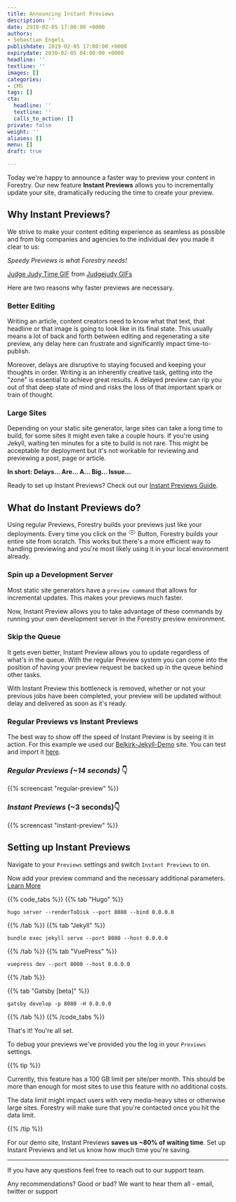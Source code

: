 ```yaml
---
title: Announcing Instant Previews
description: ''
date: 2019-02-05 17:00:00 +0000
authors:
- Sebastian Engels
publishdate: 2019-02-05 17:00:00 +0000
expirydate: 2030-02-05 04:00:00 +0000
headline: ''
textline: ''
images: []
categories:
- CMS
tags: []
cta:
  headline: ''
  textline: ''
  calls_to_action: []
private: false
weight: ''
aliases: []
menu: []
draft: true

---
```

Today we're happy to announce a faster way to preview your content in Forestry. Our new feature **Instant Previews** allows you to incrementally update your site, dramatically reducing the time to create your preview.

## Why Instant Previews?

We strive to make your content editing experience as seamless as possible and from big companies and agencies to the individual dev you made it clear to us:

_Speedy Previews is what Forestry needs!_

<div class="tenor-gif-embed" data-postid="10384335" data-share-method="host" data-width="100%" data-aspect-ratio="1.3315508021390374"><a href="[https://tenor.com/view/judge-judy-time-hurry-up-gif-10384335](https://tenor.com/view/judge-judy-time-hurry-up-gif-10384335 "https://tenor.com/view/judge-judy-time-hurry-up-gif-10384335")">Judge Judy Time GIF</a> from <a href="[https://tenor.com/search/judgejudy-gifs](https://tenor.com/search/judgejudy-gifs "https://tenor.com/search/judgejudy-gifs")">Judgejudy GIFs</a></div><script type="text/javascript" async src="[https://tenor.com/embed.js](https://tenor.com/embed.js "https://tenor.com/embed.js")"></script>

Here are two reasons why faster previews are necessary.

### Better Editing

Writing an article, content creators need to know what that text, that headline or that image is going to look like in its final state. This usually means a lot of back and forth between editing and regenerating a site preview, any delay here can frustrate and significantly impact time-to-publish.

Moreover, delays are disruptive to staying focused and keeping your thoughts in order. Writing is an inherently creative task, getting into the "zone" is essential to achieve great results. A delayed preview can rip you out of that deep state of mind and risks the loss of that important spark or train of thought.

### Large Sites

Depending on your static site generator, large sites can take a long time to build, for some sites it might even take a couple hours. If you're using Jekyll, waiting ten minutes for a site to build is not rare. This might be acceptable for deployment but it's not workable for reviewing and previewing a post, page or article.

**In short: Delays... Are... A... Big... Issue...**

Ready to set up Instant Previews? Check out our [Instant Previews Guide](/docs/instant-previews/).

## What do Instant Previews do?

Using regular Previews, Forestry builds your previews just like your deployments. Every time you click on the <svg xmlns="http://www.w3.org/2000/svg" width="18" height="18" viewBox="0 0 24 24"><g fill="none" fill-rule="evenodd" stroke="currentcolor" stroke-width="1.2"><path d="M12 18c6 0 10-6 10-6s-4-6-10-6-10 6-10 6 4 6 10 6z"></path><circle cx="12" cy="12" r="2"></circle></g></svg> Button, Forestry builds your entire site from scratch. This works but there's a more efficient way to handling previewing and you're most likely using it in your local environment already.

### Spin up a Development Server

Most static site generators have a `preview command` that allows for incremental updates. This makes your previews much faster.

Now, Instant Preview allows you to take advantage of these commands by running your own development server in the Forestry preview environment.

### Skip the Queue

It gets even better, Instant Preview allows you to update regardless of what's in the queue. With the regular Preview system you can come into the position of having your preview request be backed up in the queue behind other tasks.

With Instant Preview this bottleneck is removed, whether or not your previous jobs have been completed, your preview will be updated without delay and delivered as soon as it's ready.

### Regular Previews vs Instant Previews

The best way to show off the speed of Instant Preview is by seeing it in action. For this example we used our [Belkirk-Jekyll-Demo](https://github.com/forestryio-templates/belkirk-jekyll-demo/) site. You can test and import it [here](https://app.forestry.io/quick-start?repo=forestryio-templates/belkirk-jekyll-demo&provider=github&engine=jekyll).

### _Regular Previews (\~14 seconds)_ 👇

{{% screencast "regular-preview" %}}

### _Instant Previews_ (\~3 seconds)👇

{{% screencast "instant-preview" %}}

## Setting up Instant Previews

Navigate to your `Previews` settings and switch `Instant Previews` to on.

Now add your preview command and the necessary additional parameters. [Learn More](/docs/instant-previews/)

{{% code_tabs %}} {{% tab "Hugo" %}}

    hugo server --renderToDisk --port 8080 --bind 0.0.0.0

{{% /tab %}} {{% tab "Jekyll" %}}

    bundle exec jekyll serve --port 8080 --host 0.0.0.0

{{% /tab %}} {{% tab "VuePress" %}}

    vuepress dev --port 8080 --host 0.0.0.0

{{% /tab %}}

{{% tab "Gatsby \[beta\]" %}}

    gatsby develop -p 8080 -H 0.0.0.0

{{% /tab %}} {{% /code_tabs %}}

That's it! You're all set.

To debug your previews we've provided you the log in your `Previews` settings.

{{% tip %}}

Currently, this feature has a 100 GB limit per site/per month. This should be more than enough for most sites to use this feature with no additional costs.

The data limit might impact users with very media-heavy sites or otherwise large sites. Forestry will make sure that you're contacted once you hit the data limit.

{{% /tip %}}

For our demo site, Instant Previews **saves us \~80% of waiting time**. Set up Instant Previews and let us know how much time you're saving.

***

If you have any questions feel free to reach out to our support team.

Any recommendations? Good or bad? We want to hear them all - email, twitter or support